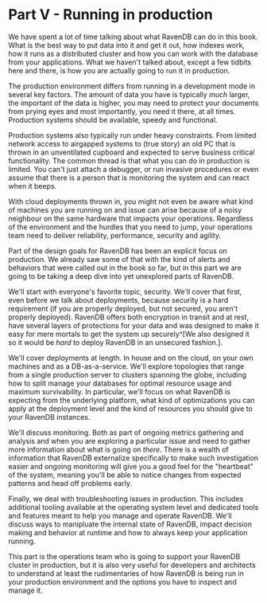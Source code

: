 
# Part V - Running in production

We have spent a lot of time talking about what RavenDB can do in this book. What is the best way to put data into it and get it
out, how indexes work, how it runs as a distributed cluster and how you can work with the database from your applications. What
we haven't talked about, except a few tidbits here and there, is how you are actually going to run it in production.

The production environment differs from running in a development mode in several key factors. The amount of data you have is 
typically _much_ larger, the important of the data is higher, you may need to protect your documents from prying eyes and most
importantly, you need it there, at all times. Production systems should be available, speedy and functional.

Production systems also typically run under heavy constraints. From limited network access to airgapped systems to (true story)
an old PC that is thrown in an unventilated cupboard and expected to serve business critical functionality.
The common thread is that what you can do in production is limited. You can't just attach a debugger, or run invasive procedures
or even assume that there is a person that is monitoring the system and can react when it beeps. 

With cloud deployments thrown in, you might not even be aware what kind of machines you are running on and issue can arise 
because of a noisy neighbour on the same hardware that impacts your operations. Regardless of the environment and the hurdles 
that you need to jump, your operations team need to deliver reliability, performance, security and agility. 

Part of the design goals for RavenDB has been an explicit focus on production. We already saw some of that with the kind of 
alerts and behaviors that were called out in the book so far, but in this part we are going to be taking a deep dive into
yet unexplored parts of RavenDB. 

We'll start with everyone's favorite topic, security. We'll cover that first, even before we talk about deployments, because
security is a hard requirement (if you are properly deployed, but not secured, you aren't properly deployed). RavenDB offers
both encryption in transit and at rest, have several layers of protections for your data and was designed to make it easy for
mere mortals to get the system up securely^[We also designed it so it would be _hard_ to deploy RavenDB in an unsecured 
fashion.]. 

We'll cover deployments at length. In house and on the cloud, on your own machines and as a DB-as-a-service. We'll explore
topologies that range from a single production server to clusters spanning the globe, including how to split manage your
databases for optimal resource usage and maximum survivability. In particular, we'll focus on what RavenDB is expecting 
from the underlying platform, what kind of optimizations you can apply at the deployment level and the kind of resources
you should give to your RavenDB instances.

We'll discuss monitoring. Both as part of ongoing metrics gathering and analysis and when you are exploring a particular issue
and need to gather more information about what is going on _there_. There is a wealth of information that RavenDB externalize
specifically to make such investigation easier and ongoing monitoring will give you a good feel for the "heartbeat" of the 
system, meaning you'll be able to notice changes from expected patterns and head off problems early.

Finally, we deal with troubleshooting issues in production. This includes additional tooling available at the operating system
level and dedicated tools and features meant to help you manage and operate RavenDB. We'll discuss ways to manipluate the 
internal state of RavenDB, impact decision making and behavior at runtime and how to always keep your application running. 

This part is the operations team who is going to support your RavenDB cluster in production, but it is also very useful 
for developers and architects to understand at least the rudimentaries of how RavenDB is being run in your production 
environment and the options you have to inspect and manage it.